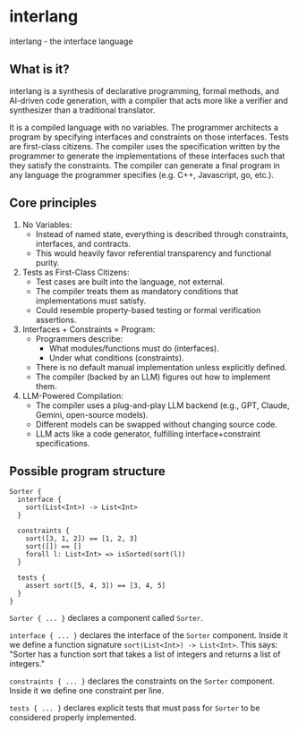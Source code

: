 # interlang
interlang - the interface language

## What is it?
interlang is a synthesis of declarative programming, formal methods, and AI-driven code generation, with a compiler that acts more like a verifier and synthesizer than a traditional translator.

It is a compiled language with no variables. The programmer architects a program by specifying interfaces and constraints on those interfaces. Tests are first-class citizens. The compiler uses the specification written by the programmer to generate the implementations of these interfaces such that they satisfy the constraints. The compiler can generate a final program in any language the programmer specifies (e.g. C++, Javascript, go, etc.).

## Core principles
1. No Variables:
    - Instead of named state, everything is described through constraints, interfaces, and contracts.
    - This would heavily favor referential transparency and functional purity.
2. Tests as First-Class Citizens:
    - Test cases are built into the language, not external.
    - The compiler treats them as mandatory conditions that implementations must satisfy.
    - Could resemble property-based testing or formal verification assertions.
3. Interfaces + Constraints = Program:
    - Programmers describe:
        - What modules/functions must do (interfaces).
        - Under what conditions (constraints).
    - There is no default manual implementation unless explicitly defined.
    - The compiler (backed by an LLM) figures out how to implement them.
4. LLM-Powered Compilation:
    - The compiler uses a plug-and-play LLM backend (e.g., GPT, Claude, Gemini, open-source models).
    - Different models can be swapped without changing source code.
    - LLM acts like a code generator, fulfilling interface+constraint specifications.

## Possible program structure
```
Sorter {
  interface {
    sort(List<Int>) -> List<Int>
  }

  constraints {
    sort([3, 1, 2]) == [1, 2, 3]
    sort([]) == []
    forall l: List<Int> => isSorted(sort(l))
  }

  tests {
    assert sort([5, 4, 3]) == [3, 4, 5]
  }
}
```

`Sorter { ... }` declares a component called `Sorter`.

`interface { ... }` declares the interface of the `Sorter` component. Inside it we define a function signature `sort(List<Int>) -> List<Int>`. This says: "Sorter has a function sort that takes a list of integers and returns a list of integers."

`constraints { ... }` declares the constraints on the `Sorter` component. Inside it we define one constraint per line.

`tests { ... }` declares explicit tests that must pass for `Sorter` to be considered properly implemented.
